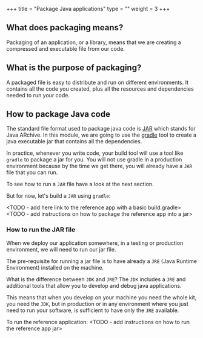 +++
title = "Package Java applications"
type = ""
weight = 3
+++

## What does packaging means?

Packaging of an application, or a library, means that we are creating a compressed and executable file from our code.

## What is the purpose of packaging?

A packaged file is easy to distribute and run on different environments. It contains all the code you created, plus 
all the resources and dependencies needed to run your code.

## How to package Java code

The standard file format used to package java code is [JAR](https://en.wikipedia.org/wiki/JAR_(file_format)) which stands for Java ARchive.
In this module, we are going to use the [gradle](https://docs.gradle.org/current/userguide/userguide.html) tool to create a java executable jar that contains all the dependencies.

In practice, whenever you write code, your build tool will use a tool like `gradle` to package a jar for you. 
You will not use gradle in a production environment because by the time we get there, you will already have a `JAR` file
that you can run. 

To see how to run a `JAR` file have a look at the next section. 

But for now, let's build a `JAR` using `gradle`:

<TODO - add here link to the reference app with a basic build.gradle>
<TODO - add instructions on how to package the reference app into a jar>

### How to run the JAR file

When we deploy our application somewhere, in a testing or production environment, we will need to run our jar file.

The pre-requisite for running a jar file is to have already a `JRE` (Java Runtime Environment) installed on the machine.

What is the difference between `JDK` and `JRE`?
The `JDK` includes a `JRE` and additional tools that allow you to develop and debug java applications.

This means that when you develop on your machine you need the whole kit, you need the `JDK`, but in production or in any environment
where you just need to run your software, is sufficient to have only the `JRE` available. 

To run the reference application:
<TODO - add instructions on how to run the reference app jar>






